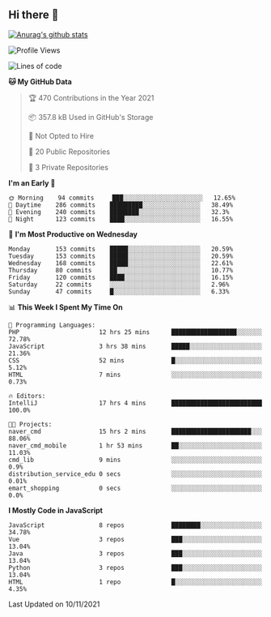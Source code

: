 ## Hi there 👋

[![Anurag's github stats](https://github-readme-stats.vercel.app/api?username=Songwonseok)](https://github.com/anuraghazra/github-readme-stats)



<!--START_SECTION:waka-->
![Profile Views](http://img.shields.io/badge/Profile%20Views-2-blue)

![Lines of code](https://img.shields.io/badge/From%20Hello%20World%20I%27ve%20Written-2.9%20million%20lines%20of%20code-blue)

**🐱 My GitHub Data** 

> 🏆 470 Contributions in the Year 2021
 > 
> 📦 357.8 kB Used in GitHub's Storage 
 > 
> 🚫 Not Opted to Hire
 > 
> 📜 20 Public Repositories 
 > 
> 🔑 3 Private Repositories  
 > 
**I'm an Early 🐤** 

```text
🌞 Morning    94 commits     ███░░░░░░░░░░░░░░░░░░░░░░   12.65% 
🌆 Daytime    286 commits    █████████░░░░░░░░░░░░░░░░   38.49% 
🌃 Evening    240 commits    ████████░░░░░░░░░░░░░░░░░   32.3% 
🌙 Night      123 commits    ████░░░░░░░░░░░░░░░░░░░░░   16.55%

```
📅 **I'm Most Productive on Wednesday** 

```text
Monday       153 commits    █████░░░░░░░░░░░░░░░░░░░░   20.59% 
Tuesday      153 commits    █████░░░░░░░░░░░░░░░░░░░░   20.59% 
Wednesday    168 commits    █████░░░░░░░░░░░░░░░░░░░░   22.61% 
Thursday     80 commits     ██░░░░░░░░░░░░░░░░░░░░░░░   10.77% 
Friday       120 commits    ████░░░░░░░░░░░░░░░░░░░░░   16.15% 
Saturday     22 commits     ░░░░░░░░░░░░░░░░░░░░░░░░░   2.96% 
Sunday       47 commits     █░░░░░░░░░░░░░░░░░░░░░░░░   6.33%

```


📊 **This Week I Spent My Time On** 

```text
💬 Programming Languages: 
PHP                      12 hrs 25 mins      ██████████████████░░░░░░░   72.78% 
JavaScript               3 hrs 38 mins       █████░░░░░░░░░░░░░░░░░░░░   21.36% 
CSS                      52 mins             █░░░░░░░░░░░░░░░░░░░░░░░░   5.12% 
HTML                     7 mins              ░░░░░░░░░░░░░░░░░░░░░░░░░   0.73%

🔥 Editors: 
IntelliJ                 17 hrs 4 mins       █████████████████████████   100.0%

🐱‍💻 Projects: 
naver_cmd                15 hrs 2 mins       ██████████████████████░░░   88.06% 
naver_cmd_mobile         1 hr 53 mins        ██░░░░░░░░░░░░░░░░░░░░░░░   11.03% 
cmd_lib                  9 mins              ░░░░░░░░░░░░░░░░░░░░░░░░░   0.9% 
distribution_service_edu 0 secs              ░░░░░░░░░░░░░░░░░░░░░░░░░   0.01% 
emart_shopping           0 secs              ░░░░░░░░░░░░░░░░░░░░░░░░░   0.0%

```

**I Mostly Code in JavaScript** 

```text
JavaScript               8 repos             ████████░░░░░░░░░░░░░░░░░   34.78% 
Vue                      3 repos             ███░░░░░░░░░░░░░░░░░░░░░░   13.04% 
Java                     3 repos             ███░░░░░░░░░░░░░░░░░░░░░░   13.04% 
Python                   3 repos             ███░░░░░░░░░░░░░░░░░░░░░░   13.04% 
HTML                     1 repo              █░░░░░░░░░░░░░░░░░░░░░░░░   4.35%

```



 Last Updated on 10/11/2021
<!--END_SECTION:waka-->
